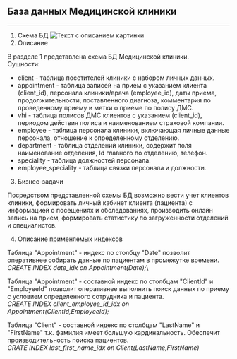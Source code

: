  ## База данных Медицинской клиники

 ********
1. Схема БД <image src="/images/схемаБДpg.png" alt="Текст с описанием картинки">
2. Описание 
 
 В разделе 1 представлена схема БД Медицинской клиники.\
 Сущности:
  * client - таблица посетителей клиники с набором личных данных.
  * appointment - таблица записей на прием с указанием клиента (client_id), персонала клиники/врача (employee_id), даты приема, продолжительности, поставленного диагноза, комментария по проведенному приему и метки о приеме по полису ДМС.
  * vhi - таблица полисов ДМС клиентов с указанием (client_id), периодом действия полиса и наименованием страховой компании.
  * employee - таблица персонала клиники, включающая личные данные персонала, отношение к определенному отделению.
  * department - таблица отделений клиники, содержит поля наименование отделения, Id главного по отделению, телефон.
  * speciality - таблица должностей персонала.
  * employee_speciality - таблица связки персонала и должности.
 
 3. Бизнес-задачи
 
Посредством представленной схемы БД возможно вести учет клиентов клиники, формировать личный кабинет клиента (пациента) с информацией о посещениях и обследованиях, производить онлайн запись на прием, формировать статистику по загруженности отделений и специалистов.
 
 4. Описание применяемых индексов
 
 Таблица "Appointment" - индекс по столбцу "Date" позволит оперативнее собирать данные по пациентам в промежутке времени.\
     _CREATE INDEX date_idx on Appointment(Date);_\
 
 Таблица "Appointment" - составной индекс по столбцам "ClientId" и "EmployeeId" позволит оперативнее выполнить поиск данных по приему с условием определенного сотрудника и пациента.\
     _CREATE INDEX client_employee_id_idx on Appointment(ClientId,EmployeeId);_
 
 Таблица "Client" - составной индекс по столбцам "LastName" и "FirstName" т.к. фамилия имеет большую кардинальность. Обеспечит производительность поиска пациентов.\
    _CRATE INDEX last_first_name_idx on Client(LastName,FirstName)_
 

